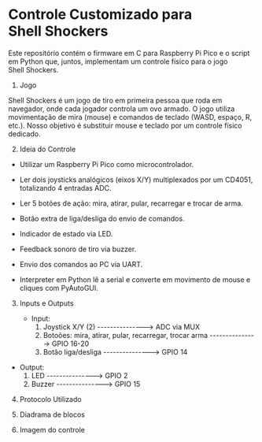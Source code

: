 # Controle Customizado para Shell Shockers

Este repositório contém o firmware em C para Raspberry Pi Pico e o script em Python que, juntos, implementam um controle físico para o jogo Shell Shockers.


1. Jogo

Shell Shockers é um jogo de tiro em primeira pessoa que roda em navegador, onde cada jogador controla um ovo armado. O jogo utiliza movimentação de mira (mouse) e comandos de teclado (WASD, espaço, R, etc.). Nosso objetivo é substituir mouse e teclado por um controle físico dedicado.


2. Ideia do Controle

- Utilizar um Raspberry Pi Pico como microcontrolador.

- Ler dois joysticks analógicos (eixos X/Y) multiplexados por um CD4051, totalizando 4 entradas ADC.

- Ler 5 botões de ação: mira, atirar, pular, recarregar e trocar de arma.

- Botão extra de liga/desliga do envio de comandos.

- Indicador de estado via LED.

- Feedback sonoro de tiro via buzzer.

- Envio dos comandos ao PC via UART.

- Interpreter em Python lê a serial e converte em movimento de mouse e cliques com PyAutoGUI.


3. Inputs e Outputs

   - Input:
     1. Joystick X/Y (2)                                      ---------------> ADC via MUX
     2. Botoões: mira, atirar, pular, recarregar, trocar arma ---------------> GPIO 16-20
     3. Botão liga/desliga                                    ---------------> GPIO 14
    
  - Output:
    1. LED                                                    ---------------> GPIO 2
    2. Buzzer                                                 ---------------> GPIO 15
   

4. Protocolo Utilizado



5. Diadrama de blocos


6. Imagem do controle











